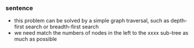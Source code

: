 ### sentence
* this problem can be solved by a simple graph traversal, such as depth-first search or breadth-first search
* we need match the numbers of nodes in the left to the xxxx sub-tree as much as possible

